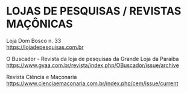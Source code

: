 # LOJAS DE PESQUISAS / REVISTAS MAÇÔNICAS

Loja Dom Bosco n. 33    
https://lojadepesquisas.com.br

O Buscador - Revista da loja de pesquisas da Grande Loja da Paraiba      
https://www.gvaa.com.br/revista/index.php/OBuscador/issue/archive

Revista Ciência e Maçonaria    
https://www.cienciaemaconaria.com.br/index.php/cem/issue/current
